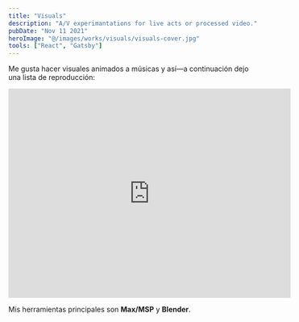 ```yaml
---
title: "Visuals"
description: "A/V experimantations for live acts or processed video."
pubDate: "Nov 11 2021"
heroImage: "@/images/works/visuals/visuals-cover.jpg"
tools: ["React", "Gatsby"]
---
```


Me gusta hacer visuales animados a músicas y así—a continuación dejo una lista de reproducción:

<iframe width="560" height="415" src="https://www.youtube.com/embed/videoseries?si=4wRfh3hPg-fNMNlj&amp;list=PLNgUiXAsdpaVbq6BO8H0ZVS20h0A_o_2F" title="YouTube video player" frameborder="0" allow="accelerometer; autoplay; clipboard-write; encrypted-media; gyroscope; picture-in-picture; web-share" allowfullscreen></iframe>

Mis herramientas principales son **Max/MSP** y **Blender**.
